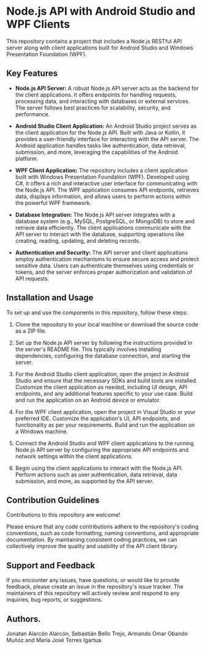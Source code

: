 # Node.js API with Android Studio and WPF Clients

This repository contains a project that includes a Node.js RESTful API server along with client applications built for Android Studio and Windows Presentation Foundation (WPF).

## Key Features

- **Node.js API Server:** A robust Node.js API server acts as the backend for the client applications. It offers endpoints for handling requests, processing data, and interacting with databases or external services. The server follows best practices for scalability, security, and performance.

- **Android Studio Client Application:** An Android Studio project serves as the client application for the Node.js API. Built with Java or Kotlin, it provides a user-friendly interface for interacting with the API server. The Android application handles tasks like authentication, data retrieval, submission, and more, leveraging the capabilities of the Android platform.

- **WPF Client Application:** The repository includes a client application built with Windows Presentation Foundation (WPF). Developed using C#, it offers a rich and interactive user interface for communicating with the Node.js API. The WPF application consumes API endpoints, retrieves data, displays information, and allows users to perform actions within the powerful WPF framework.

- **Database Integration:** The Node.js API server integrates with a database system (e.g., MySQL, PostgreSQL, or MongoDB) to store and retrieve data efficiently. The client applications communicate with the API server to interact with the database, supporting operations like creating, reading, updating, and deleting records.

- **Authentication and Security:** The API server and client applications employ authentication mechanisms to ensure secure access and protect sensitive data. Users can authenticate themselves using credentials or tokens, and the server enforces proper authorization and validation of API requests.

## Installation and Usage

To set up and use the components in this repository, follow these steps:

1. Clone the repository to your local machine or download the source code as a ZIP file.

2. Set up the Node.js API server by following the instructions provided in the server's README file. This typically involves installing dependencies, configuring the database connection, and starting the server.

3. For the Android Studio client application, open the project in Android Studio and ensure that the necessary SDKs and build tools are installed. Customize the client application as needed, including UI design, API endpoints, and any additional features specific to your use case. Build and run the application on an Android device or emulator.

4. For the WPF client application, open the project in Visual Studio or your preferred IDE. Customize the application's UI, API endpoints, and functionality as per your requirements. Build and run the application on a Windows machine.

5. Connect the Android Studio and WPF client applications to the running Node.js API server by configuring the appropriate API endpoints and network settings within the client applications.

6. Begin using the client applications to interact with the Node.js API. Perform actions such as user authentication, data retrieval, data submission, and more, as supported by the API server.

## Contribution Guidelines

Contributions to this repository are welcome!

Please ensure that any code contributions adhere to the repository's coding conventions, such as code formatting, naming conventions, and appropriate documentation. By maintaining consistent coding practices, we can collectively improve the quality and usability of the API client library.


## Support and Feedback

If you encounter any issues, have questions, or would like to provide feedback, please create an issue in the repository's issue tracker. The maintainers of this repository will actively review and respond to any inquiries, bug reports, or suggestions.

## Authors.

Jonatan Alarcón Alarcón, Sebastián Bello Trejo, Armando Omar Obando Muñóz and María José Torres Igartua.